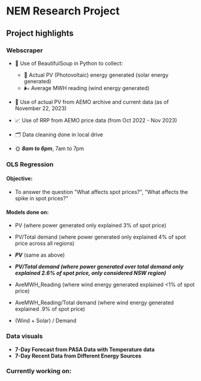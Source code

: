# NEM Research Project

## Project highlights

### Webscraper
- 🥫 Use of BeautifulSoup in Python to collect:
  - 🔋 Actual PV (Photovoltaic) energy generated (solar energy generated)
  - 🌬 Average MWH reading (wind energy generated)

- 🔌 Use of actual PV from AEMO archive and current data (as of November 22, 2023)

- 📈 Use of RRP from AEMO price data (from Oct 2022 - Nov 2023)

- 🗂️ Data cleaning done in local drive

- 🌞 ***8am to 6pm***, 7am to 7pm

### OLS Regression

#### Objective:
- To answer the question "What affects spot prices?", "What affects the spike in spot prices?"

#### Models done on:
- PV (where power generated only explained 3% of spot price)
- PV/Total demand (where power generated only explained 4% of spot price across all regions)
- ***PV*** (same as above)
- ***PV/Total demand (where power generated over total demand only explained 2.6% of spot price, only considered NSW region)***
- AveMWH_Reading (where wind energy generated explained <1% of spot price)
- AveMWH_Reading/Total demand (where wind energy generated explained .9% of spot price)

- (Wind + Solar) / Demand


### Data visuals
- **7-Day Forecast from PASA Data with Temperature data**
- **7-Day Recent Data from Different Energy Sources**

### Currently working on:



